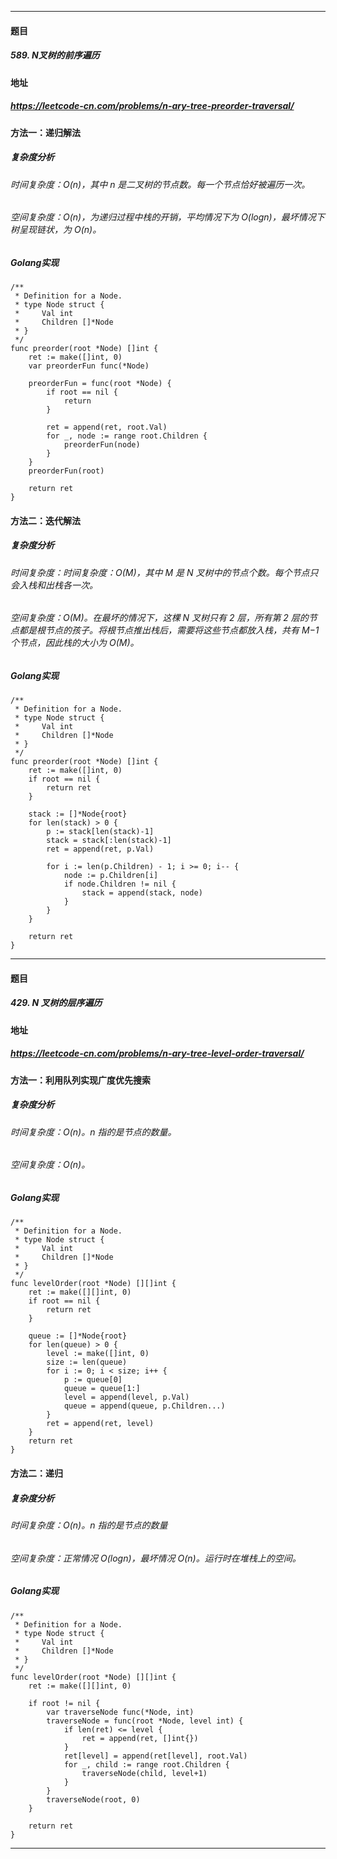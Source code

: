 ***
#### 题目
##### 589. N叉树的前序遍历
#### 地址
##### https://leetcode-cn.com/problems/n-ary-tree-preorder-traversal/
#### 方法一：递归解法
##### 复杂度分析
###### 时间复杂度：O(n)，其中 n 是二叉树的节点数。每一个节点恰好被遍历一次。
###### 空间复杂度：O(n)，为递归过程中栈的开销，平均情况下为 O(logn)，最坏情况下树呈现链状，为 O(n)。
##### Golang实现
    /**
     * Definition for a Node.
     * type Node struct {
     *     Val int
     *     Children []*Node
     * }
     */
    func preorder(root *Node) []int {
        ret := make([]int, 0)
        var preorderFun func(*Node)
    
        preorderFun = func(root *Node) {
            if root == nil {
                return
            }
    
            ret = append(ret, root.Val)
            for _, node := range root.Children {
                preorderFun(node)
            }
        }
        preorderFun(root)
    
        return ret
    }
#### 方法二：迭代解法
##### 复杂度分析
###### 时间复杂度：时间复杂度：O(M)，其中 M 是 N 叉树中的节点个数。每个节点只会入栈和出栈各一次。
###### 空间复杂度：O(M)。在最坏的情况下，这棵 N 叉树只有 2 层，所有第 2 层的节点都是根节点的孩子。将根节点推出栈后，需要将这些节点都放入栈，共有 M−1 个节点，因此栈的大小为 O(M)。
##### Golang实现
    /**
     * Definition for a Node.
     * type Node struct {
     *     Val int
     *     Children []*Node
     * }
     */
    func preorder(root *Node) []int {
        ret := make([]int, 0)
        if root == nil {
            return ret
        }
        
        stack := []*Node{root}
        for len(stack) > 0 {
            p := stack[len(stack)-1]
            stack = stack[:len(stack)-1]
            ret = append(ret, p.Val)
    
            for i := len(p.Children) - 1; i >= 0; i-- {
                node := p.Children[i]
                if node.Children != nil {
                    stack = append(stack, node)
                }
            }
        }
    
        return ret
    }
***
#### 题目
##### 429. N 叉树的层序遍历
#### 地址
##### https://leetcode-cn.com/problems/n-ary-tree-level-order-traversal/
#### 方法一：利用队列实现广度优先搜索
##### 复杂度分析
###### 时间复杂度：O(n)。n 指的是节点的数量。
###### 空间复杂度：O(n)。
##### Golang实现
    /**
     * Definition for a Node.
     * type Node struct {
     *     Val int
     *     Children []*Node
     * }
     */
    func levelOrder(root *Node) [][]int {
        ret := make([][]int, 0)
        if root == nil {
            return ret
        }
    
        queue := []*Node{root}
        for len(queue) > 0 {
            level := make([]int, 0)
            size := len(queue)
            for i := 0; i < size; i++ {
                p := queue[0]
                queue = queue[1:]
                level = append(level, p.Val)
                queue = append(queue, p.Children...)
            }
            ret = append(ret, level)
        }
        return ret
    }
#### 方法二：递归
##### 复杂度分析
###### 时间复杂度：O(n)。n 指的是节点的数量
###### 空间复杂度：正常情况 O(logn)，最坏情况 O(n)。运行时在堆栈上的空间。
##### Golang实现
    /**
     * Definition for a Node.
     * type Node struct {
     *     Val int
     *     Children []*Node
     * }
     */
    func levelOrder(root *Node) [][]int {
        ret := make([][]int, 0)
    
        if root != nil {
            var traverseNode func(*Node, int)
            traverseNode = func(root *Node, level int) {
                if len(ret) <= level {
                    ret = append(ret, []int{})
                }
                ret[level] = append(ret[level], root.Val)
                for _, child := range root.Children {
                    traverseNode(child, level+1)
                }
            }
            traverseNode(root, 0)
        }
    
        return ret
    }
***